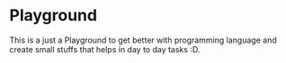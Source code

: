 # Playground
This is a just a Playground to get better with programming language and create small stuffs that helps in day to day tasks :D.
